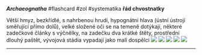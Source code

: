 ***Archaeognatha*** #flashcard #zol #systematika
**řád chvostnatky**

Větší hmyz, bezkřídlé, s nahrbenou hrudí, hypognátní hlava (ústní ústrojí směřující přímo dolů), velké složené oči se na temeně dotýkají, některé zadečkové články s výčnělky, na zadečku dva krátké štěty, prostřední dlouhý paštět, vývojová stádia vypadají jako malí dospělci
![](Pasted%20image%2020210615201402.png) ![](Pasted%20image%2020210615201406.png) ![](Pasted%20image%2020210615201411.png) ![](Pasted%20image%2020210615201416.png) ![](Pasted%20image%2020210615201420.png)

---
	